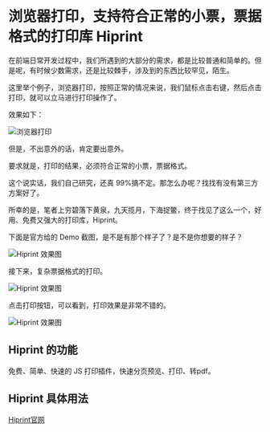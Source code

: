 # 浏览器打印，支持符合正常的小票，票据格式的打印库 Hiprint

在前端日常开发过程中，我们所遇到的大部分的需求，都是比较普通和简单的。但是呢，有时候少数需求，还是比较棘手，涉及到的东西比较罕见，陌生。

这里举个例子，浏览器打印，按照正常的情况来说，我们鼠标点击右键，然后点击打印，就可以立马进行打印操作了。

效果如下：

![浏览器打印](/static/images/46_1.gif)

但是，不出意外的话，肯定要出意外。

要求就是，打印的结果，必须符合正常的小票，票据格式。

这个说实话，我们自己研究，还真 99%搞不定。那怎么办呢？找找有没有第三方方案好了。

所幸的是，笔者上穷碧落下黄泉，九天揽月，下海捉鳖，终于找见了这么一个，好用、免费又强大的打印库，Hiprint。

下面是官方给的 Demo 截图，是不是有那个样子了？是不是你想要的样子？

![Hiprint 效果图](/static/images/46_2.png)

接下来，复杂票据格式的打印。

![Hiprint 效果图](/static/images/46_3.png)

点击打印按钮，可以看到，打印效果是非常不错的。

![Hiprint 效果图](/static/images/46_4.png)

## Hiprint 的功能

免费、简单、快速的 JS 打印插件，快速分页预览、打印、转pdf。

## Hiprint 具体用法

<a href="http://hiprint.io" target="_blank" rel="nofollow">Hiprint官网</a>
